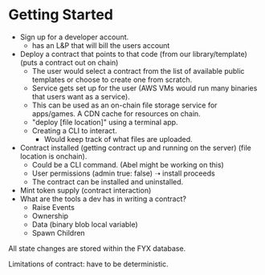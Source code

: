 # Getting Started

- Sign up for a developer account. 
    - has an L&P that will bill the users account
- Deploy a contract that points to that code (from our library/template) (puts a contract out on chain)
    - The user would select a contract from the list of available public templates or choose to create one from scratch.
    - Service gets set up for the user (AWS VMs would run many binaries that users want as a service).
    - This can be used as an on-chain file storage service for apps/games. A CDN cache for resources on chain.
    - "deploy [file location]" using a terminal app.
    - Creating a CLI to interact.
        - Would keep track of what files are uploaded.
- Contract installed (getting contract up and running on the server) (file location is onchain).
    - Could be a CLI command. (Abel might be working on this)
    - User permissions (admin true: false) ➝ install proceeds
    - The contract can be installed and uninstalled.
- Mint token supply (contract interaction)
- What are the tools a dev has in writing a contract?
    - Raise Events
    - Ownership
    - Data (binary blob local variable)
    - Spawn Children


All state changes are stored within the FYX database.

Limitations of contract: have to be deterministic.

